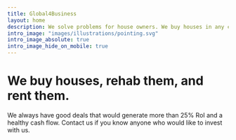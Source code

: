 ```yaml
---
title: Global4Business
layout: home
description: We solve problems for house owners. We buy houses in any condition and fast.
intro_image: "images/illustrations/pointing.svg"
intro_image_absolute: true
intro_image_hide_on_mobile: true
---
```


# We buy houses, rehab them, and rent them.

We always have good deals that would generate more than 25% RoI and a healthy cash flow. Contact us if you know anyone who would like to invest with us.
